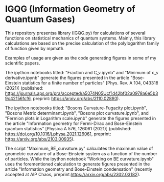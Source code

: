 
# IGQG (Information Geometry of Quantum Gases)

This repository presentsa library (IGQG.py) for calculations of several functions on statistical mechanics of quantum systems. Mainly, this library calculations are based on the precise calculation  of the polylogarithm family of function given by mpmath. 

Examples of usage are given as the code generating figures in some of my scientific papers.


The ipython notebooks titled: "Fraction and C_v.ipynb" and "Minimum of c_v derivative.ipynb" generate the figures presented in the article "Bose-Einstein statistics for a finite number of particles" [Phys. Rev. A 104, 043318 (2021)] (published: https://journals.aps.org/pra/accepted/a5074N05Ucf1d42bf02a0978a6e5b39c42156fcf6, preprint: https://arxiv.org/abs/2110.02890).


The ipython notebooks titled: "Bosons Curvature-Fugacity plot.ipynb", "Bosons Metric determinant.ipynb", "Bosons plot curvature.ipynb", and "Fermion plots in Logarithm scale.ipynb" generate the figures presented in the article "Information geometry for Fermi-Dirac and Bose-Einstein quantum statistics" [Physica A 576, 126061 (2021)] (published: https://doi.org/10.1016/j.physa.2021.126061, preprint: https://arxiv.org/abs/2103.00935). 


The script "Maximum_BE_curvature.py" calculates the maximum value of geometric curvature of a Bose-Einstein system as a function of the number of particles. While the ipython notebook "Working on BE curvature.ipynb" uses the forementioned calculation to generate figures presented in the article "Information geometry and Bose-Einstein condensation" (recently accepted at AIP Chaos, preprint:https://arxiv.org/abs/2302.03182).

